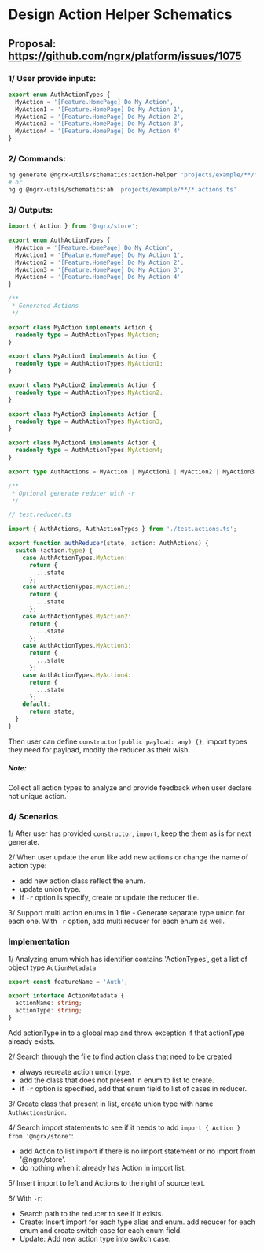 # Design Action Helper Schematics

## Proposal: https://github.com/ngrx/platform/issues/1075

### 1/ User provide inputs:

```typescript
export enum AuthActionTypes {
  MyAction = '[Feature.HomePage] Do My Action',
  MyAction1 = '[Feature.HomePage] Do My Action 1',
  MyAction2 = '[Feature.HomePage] Do My Action 2',
  MyAction3 = '[Feature.HomePage] Do My Action 3',
  MyAction4 = '[Feature.HomePage] Do My Action 4'
}
```

### 2/ Commands:

```bash
ng generate @ngrx-utils/schematics:action-helper 'projects/example/**/*.actions.ts'
# or
ng g @ngrx-utils/schematics:ah 'projects/example/**/*.actions.ts'
```

### 3/ Outputs:

```typescript
import { Action } from '@ngrx/store';

export enum AuthActionTypes {
  MyAction = '[Feature.HomePage] Do My Action',
  MyAction1 = '[Feature.HomePage] Do My Action 1',
  MyAction2 = '[Feature.HomePage] Do My Action 2',
  MyAction3 = '[Feature.HomePage] Do My Action 3',
  MyAction4 = '[Feature.HomePage] Do My Action 4'
}

/**
 * Generated Actions
 */

export class MyAction implements Action {
  readonly type = AuthActionTypes.MyAction;
}

export class MyAction1 implements Action {
  readonly type = AuthActionTypes.MyAction1;
}

export class MyAction2 implements Action {
  readonly type = AuthActionTypes.MyAction2;
}

export class MyAction3 implements Action {
  readonly type = AuthActionTypes.MyAction3;
}

export class MyAction4 implements Action {
  readonly type = AuthActionTypes.MyAction4;
}

export type AuthActions = MyAction | MyAction1 | MyAction2 | MyAction3 | MyAction4;

/**
 * Optional generate reducer with -r
 */

// test.reducer.ts

import { AuthActions, AuthActionTypes } from './test.actions.ts';

export function authReducer(state, action: AuthActions) {
  switch (action.type) {
    case AuthActionTypes.MyAction:
      return {
        ...state
      };
    case AuthActionTypes.MyAction1:
      return {
        ...state
      };
    case AuthActionTypes.MyAction2:
      return {
        ...state
      };
    case AuthActionTypes.MyAction3:
      return {
        ...state
      };
    case AuthActionTypes.MyAction4:
      return {
        ...state
      };
    default:
      return state;
  }
}
```

Then user can define `constructor(public payload: any) {}`, import types they need for payload, modify the reducer as their wish.

##### Note:

Collect all action types to analyze and provide feedback when user declare not unique action.

### 4/ Scenarios

1/ After user has provided `constructor`, `import`, keep the them as is for next generate.

2/ When user update the `enum` like add new actions or change the name of action type:

* add new action class reflect the enum.
* update union type.
* if `-r` option is specify, create or update the reducer file.

3/ Support multi action enums in 1 file - Generate separate type union for each one. With `-r` option, add multi reducer for each enum as well.

### Implementation

1/ Analyzing enum which has identifier contains 'ActionTypes', get a list of object type `ActionMetadata`

```typescript
export const featureName = 'Auth';

export interface ActionMetadata {
  actionName: string;
  actionType: string;
}
```

Add actionType in to a global map and throw exception if that actionType already exists.

2/ Search through the file to find action class that need to be created

* always recreate action union type.
* add the class that does not present in enum to list to create.
* if `-r` option is specified, add that enum field to list of cases in reducer.

3/ Create class that present in list, create union type with name `AuthActionsUnion`.

4/ Search import statements to see if it needs to add `import { Action } from '@ngrx/store'`:

* add Action to list import if there is no import statement or no import from '@ngrx/store'.
* do nothing when it already has Action in import list.

5/ Insert import to left and Actions to the right of source text.

6/ With `-r`: 
- Search path to the reducer to see if it exists. 
- Create: Insert import for each type alias and enum. add reducer for each enum and create switch case for each enum field.
- Update: Add new action type into switch case.

